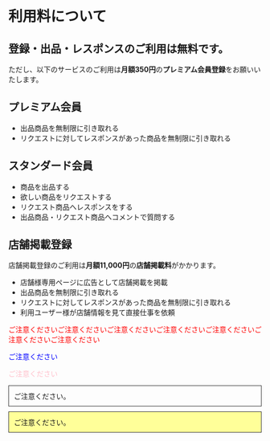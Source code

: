# 利用料について

## 登録・出品・レスポンスのご利用は無料です。

ただし、以下のサービスのご利用は**月額350円**の**プレミアム会員登録**をお願いいたします。

## プレミアム会員

- 出品商品を無制限に引き取れる
- リクエストに対してレスポンスがあった商品を無制限に引き取れる  

## スタンダード会員  

- 商品を出品する  
- 欲しい商品をリクエストする  
- リクエスト商品へレスポンスをする  
- 出品商品・リクエスト商品へコメントで質問する  

## 店舗掲載登録

店舗掲載登録のご利用は**月額11,000円**の**店舗掲載料**がかかります。

- 店舗様専用ページに広告として店舗掲載を掲載  
- 出品商品を無制限に引き取れる  
- リクエストに対してレスポンスがあった商品を無制限に引き取れる  
- 利用ユーザー様が店舗情報を見て直接仕事を依頼  

<span style="color: red; ">ご注意くださいご注意くださいご注意くださいご注意くださいご注意くださいご注意くださいご注意ください</span>

<span style="color: blue; ">ご注意ください</span>

<font color="Pink">ご注意ください</font>

<div style="padding: 10px; margin-bottom: 10px; border: 1px solid #333333;">
   ご注意ください。
</div>

<div style="padding: 10px; margin-bottom: 10px; border: 1px solid #333333; background-color: #ffff99;">
    ご注意ください。
</div>
